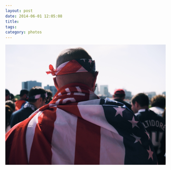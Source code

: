 ```yaml
---
layout: post
date: 2014-06-01 12:05:08
title: 
tags:
category: photos
---
```


![title](/assets/photoblog/usmnt-game-3.jpg)